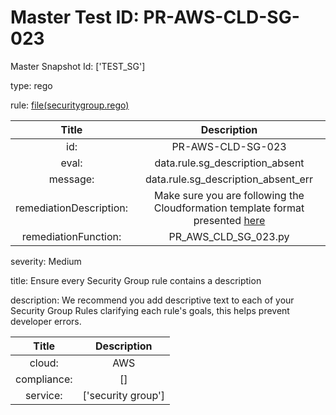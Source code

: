 



# Master Test ID: PR-AWS-CLD-SG-023


Master Snapshot Id: ['TEST_SG']

type: rego

rule: [file(securitygroup.rego)]  
  
  
  
  

|Title|Description|
| :---: | :---: |
|id: |PR-AWS-CLD-SG-023|
|eval: |data.rule.sg_description_absent|
|message: |data.rule.sg_description_absent_err|
|remediationDescription: |Make sure you are following the Cloudformation template format presented <a href='https://docs.aws.amazon.com/AWSCloudFormation/latest/UserGuide/aws-properties-ec2-security-group-rule-1.html#cfn-ec2-security-group-rule-description' target='_blank'>here</a>|
|remediationFunction: |PR_AWS_CLD_SG_023.py|


severity: Medium

title: Ensure every Security Group rule contains a description

description: We recommend you add descriptive text to each of your Security Group Rules clarifying each rule's goals, this helps prevent developer errors.  
  
  

|Title|Description|
| :---: | :---: |
|cloud: |AWS|
|compliance: |[]|
|service: |['security group']|



[file(securitygroup.rego)]: https://github.com/prancer-io/prancer-compliance-test/tree/master/aws/cloud/securitygroup.rego
